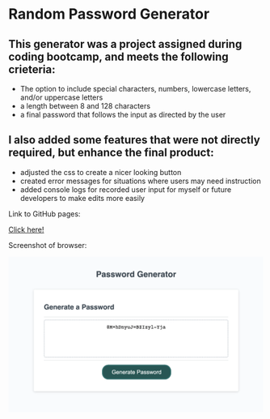 # Random Password Generator 

## This generator was a project assigned during coding bootcamp, and meets the following crieteria: 
* The option to include special characters, numbers, lowercase letters, and/or uppercase letters
* a length between 8 and 128 characters 
* a final password that follows the input as directed by the user

## I also added some features that were not directly required, but enhance the final product:
* adjusted the css to create a nicer looking button
* created error messages for situations where users may need instruction
* added console logs for recorded user input for myself or future developers to make edits more easily

Link to GitHub pages: 

[Click here!](https://lrltillman.github.io/password-generator)

Screenshot of browser:

![screenshot of generator demo](./Assets/images/generator-screenshot.jpg)